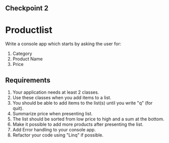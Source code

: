 ## Checkpoint 2   
# Productlist
Write a console app which starts by asking the user for:
1. Category 
2. Product Name
3. Price

## Requirements
1. Your application needs at least 2 classes.   
2. Use these classes when you add items to a list.   
3. You should be able to add items to the list(s) until you write "q" (for quit).   
4. Summarize price when presenting list.   
5. The list should be sorted from low price to high and a sum at the bottom.   
6. Make it possible to add more products after presenting the list.  
7. Add Error handling to your console app.   
8. Refactor your code using "Linq" if possible. 
